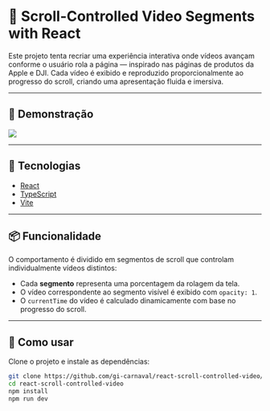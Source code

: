 # 🎥 Scroll-Controlled Video Segments with React

Este projeto tenta recriar uma experiência interativa onde vídeos avançam conforme o usuário rola a página — inspirado nas páginas de produtos da Apple e DJI. Cada vídeo é exibido e reproduzido proporcionalmente ao progresso do scroll, criando uma apresentação fluida e imersiva.

---

## 🚀 Demonstração

![](react-scroll-controlled-video-demo.gif)

---

## 🧰 Tecnologias

- [React](https://reactjs.org/)
- [TypeScript](https://www.typescriptlang.org/)
- [Vite](https://vitejs.dev/)

---

## 📦 Funcionalidade

O comportamento é dividido em segmentos de scroll que controlam individualmente vídeos distintos:

- Cada **segmento** representa uma porcentagem da rolagem da tela.
- O vídeo correspondente ao segmento visível é exibido com `opacity: 1`.
- O `currentTime` do vídeo é calculado dinamicamente com base no progresso do scroll.

---

## 🧪 Como usar

Clone o projeto e instale as dependências:

```bash
git clone https://github.com/gi-carnaval/react-scroll-controlled-video/blob/main/README.md
cd react-scroll-controlled-video
npm install
npm run dev